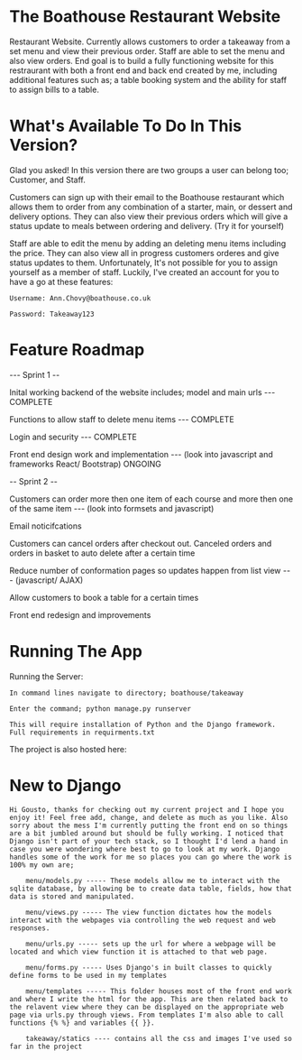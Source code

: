 # The Boathouse Restaurant Website

Restaurant Website. Currently allows customers to order a takeaway from a set menu and view their previous order. Staff are able to set the menu and also view orders. End goal is to build a fully functioning website for this restraurant with both a front end and back end created by me, including additional features such as; a table booking system and the ability for staff to assign bills to a table.

# What's Available To Do In This Version?

Glad you asked! In this version there are two groups a user can belong too; Customer, and Staff.

Customers can sign up with their email to the Boathouse restaurant which allows them to order from any combination of a starter, main, or dessert and delivery options. They can also view their previous orders which will give a status update to meals between ordering and delivery. (Try it for yourself)

Staff are able to edit the menu by adding an deleting menu items including the price. They can also view all in progress customers orderes and give status updates to them. Unfortunately, It's not possible for you to assign yourself as a member of staff. Luckily, I've created an account for you to have a go at these features:

    Username: Ann.Chovy@boathouse.co.uk

    Password: Takeaway123


# Feature Roadmap

--- Sprint 1 --

Inital working backend of the website includes; model and main urls --- COMPLETE

Functions to allow staff to delete menu items --- COMPLETE

Login and security --- COMPLETE

Front end design work and implementation --- (look into javascript and frameworks React/ Bootstrap) ONGOING

-- Sprint 2 --

Customers can order more then one item of each course and more then one of the same item --- (look into formsets and javascript)

Email noticifcations

Customers can cancel orders after checkout out. Canceled orders and orders in basket to auto delete after a certain time

Reduce number of conformation pages so updates happen from list view --- (javascript/ AJAX)

Allow customers to book a table for a certain times

Front end redesign and improvements

# Running The App

Running the Server:

    In command lines navigate to directory; boathouse/takeaway
   
    Enter the command; python manage.py runserver
   
    This will require installation of Python and the Django framework. Full requirements in requirments.txt
   
 The project is also hosted here:
     
# New to Django

    Hi Gousto, thanks for checking out my current project and I hope you enjoy it! Feel free add, change, and delete as much as you like. Also sorry about the mess I'm currently putting the front end on so things are a bit jumbled around but should be fully working. I noticed that Django isn't part of your tech stack, so I thought I'd lend a hand in case you were wondering where best to go to look at my work. Django handles some of the work for me so places you can go where the work is 100% my own are;

        menu/models.py ----- These models allow me to interact with the sqlite database, by allowing be to create data table, fields, how that data is stored and manipulated.

        menu/views.py ----- The view function dictates how the models interact with the webpages via controlling the web request and web responses. 

        menu/urls.py ----- sets up the url for where a webpage will be located and which view function it is attached to that web page.

        menu/forms.py ----- Uses Django's in built classes to quickly define forms to be used in my templates

        menu/templates ----- This folder houses most of the front end work and where I write the html for the app. This are then related back to the relavent view where they can be displayed on the appropriate web page via urls.py through views. From templates I'm also able to call functions {% %} and variables {{ }}.

        takeaway/statics ---- contains all the css and images I've used so far in the project 



